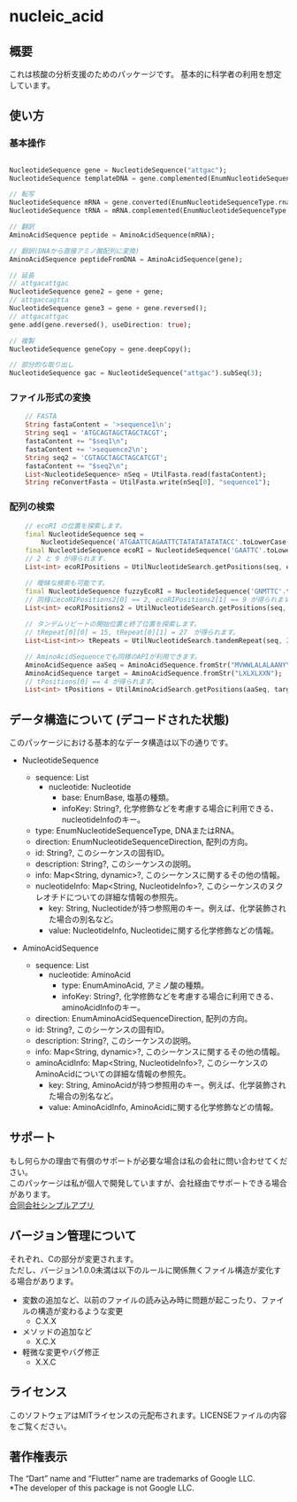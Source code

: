 # nucleic_acid

## 概要
これは核酸の分析支援のためのパッケージです。
基本的に科学者の利用を想定しています。

## 使い方
### 基本操作
```dart

NucleotideSequence gene = NucleotideSequence("attgac");
NucleotideSequence templateDNA = gene.complemented(EnumNucleotideSequenceType.dna);

// 転写
NucleotideSequence mRNA = gene.converted(EnumNucleotideSequenceType.rna);
NucleotideSequence tRNA = mRNA.complemented(EnumNucleotideSequenceType.rna);

// 翻訳
AminoAcidSequence peptide = AminoAcidSequence(mRNA);

// 翻訳(DNAから直接アミノ酸配列に変換)
AminoAcidSequence peptideFromDNA = AminoAcidSequence(gene);

// 延長
// attgacattgac
NucleotideSequence gene2 = gene + gene;
// attgaccagtta
NucleotideSequence gene3 = gene + gene.reversed();
// attgacattgac
gene.add(gene.reversed(), useDirection: true);

// 複製
NucleotideSequence geneCopy = gene.deepCopy();

// 部分的な取り出し
NucleotideSequence gac = NucleotideSequence("attgac").subSeq(3);
```

### ファイル形式の変換
```dart
    // FASTA
    String fastaContent = '>sequence1\n';
    String seq1 = 'ATGCAGTAGCTAGCTACGT';
    fastaContent += "$seq1\n";
    fastaContent += '>sequence2\n';
    String seq2 = 'CGTAGCTAGCTAGCATCGT';
    fastaContent += "$seq2\n";
    List<NucleotideSequence> nSeq = UtilFasta.read(fastaContent);
    String reConvertFasta = UtilFasta.write(nSeq[0], "sequence1");
```


### 配列の検索
```dart
    // ecoRI の位置を探索します。
    final NucleotideSequence seq =
        NucleotideSequence('ATGAATTCAGAATTCTATATATATATACC'.toLowerCase());
    final NucleotideSequence ecoRI = NucleotideSequence('GAATTC'.toLowerCase());
    // 2 と 9 が得られます.
    List<int> ecoRIPositions = UtilNucleotideSearch.getPositions(seq, ecoRI, true);

    // 曖昧な検索も可能です。
    final NucleotideSequence fuzzyEcoRI = NucleotideSequence('GNMTTC'.toLowerCase());
    // 同様にecoRIPositions2[0] == 2, ecoRIPositions2[1] == 9 が得られます。
    List<int> ecoRIPositions2 = UtilNucleotideSearch.getPositions(seq, fuzzyEcoRI, true, fuzzyComp: true);
    
    // タンデムリピートの開始位置と終了位置を探索します。
    // tRepeat[0][0] = 15, tRepeat[0][1] = 27　が得られます。
    List<List<int>> tRepeats = UtilNucleotideSearch.tandemRepeat(seq, 2, 2, true);

    // AminoAcidSequenceでも同様のAPIが利用できます。
    AminoAcidSequence aaSeq = AminoAcidSequence.fromStr("MVWWLALALAANYY");
    AminoAcidSequence target = AminoAcidSequence.fromStr("LXLXLXXN");
    // tPositions[0] == 4 が得られます。
    List<int> tPositions = UtilAminoAcidSearch.getPositions(aaSeq, target, true, fuzzyComp: true);
```

## データ構造について (デコードされた状態)
このパッケージにおける基本的なデータ構造は以下の通りです。
- NucleotideSequence
  - sequence: List
    - nucleotide: Nucleotide
      - base: EnumBase, 塩基の種類。
      - infoKey: String?, 化学修飾などを考慮する場合に利用できる、nucleotideInfoのキー。
  - type: EnumNucleotideSequenceType, DNAまたはRNA。
  - direction: EnumNucleotideSequenceDirection, 配列の方向。
  - id: String?, このシーケンスの固有ID。
  - description: String?, このシーケンスの説明。
  - info: Map<String, dynamic>?, このシーケンスに関するその他の情報。
  - nucleotideInfo: Map<String, NucleotideInfo>?, このシーケンスのヌクレオチドについての詳細な情報の参照先。
    - key: String, Nucleotideが持つ参照用のキー。例えば、化学装飾された場合の別名など。
    - value: NucleotideInfo, Nucleotideに関する化学修飾などの情報。  
  
- AminoAcidSequence
  - sequence: List
    - nucleotide: AminoAcid
      - type: EnumAminoAcid, アミノ酸の種類。
      - infoKey: String?, 化学修飾などを考慮する場合に利用できる、aminoAcidInfoのキー。
  - direction: EnumAminoAcidSequenceDirection, 配列の方向。
  - id: String?, このシーケンスの固有ID。
  - description: String?, このシーケンスの説明。
  - info: Map<String, dynamic>?, このシーケンスに関するその他の情報。
  - aminoAcidInfo: Map<String, NucleotideInfo>?, このシーケンスのAminoAcidについての詳細な情報の参照先。
    - key: String, AminoAcidが持つ参照用のキー。例えば、化学装飾された場合の別名など。
    - value: AminoAcidInfo, AminoAcidに関する化学修飾などの情報。

## サポート
もし何らかの理由で有償のサポートが必要な場合は私の会社に問い合わせてください。  
このパッケージは私が個人で開発していますが、会社経由でサポートできる場合があります。  
[合同会社シンプルアプリ](https://simpleappli.com/index.html)

## バージョン管理について
それぞれ、Cの部分が変更されます。  
ただし、バージョン1.0.0未満は以下のルールに関係無くファイル構造が変化する場合があります。  
- 変数の追加など、以前のファイルの読み込み時に問題が起こったり、ファイルの構造が変わるような変更
  - C.X.X
- メソッドの追加など
  - X.C.X
- 軽微な変更やバグ修正
  - X.X.C

## ライセンス
このソフトウェアはMITライセンスの元配布されます。LICENSEファイルの内容をご覧ください。

## 著作権表示
The “Dart” name and “Flutter” name are trademarks of Google LLC.  
*The developer of this package is not Google LLC.